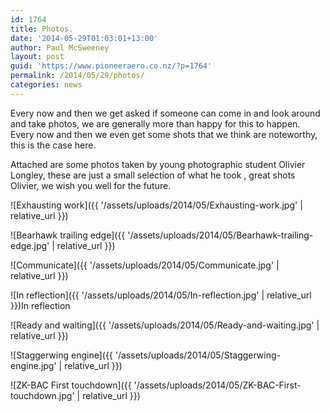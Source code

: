 ```yaml
---
id: 1764
title: Photos.
date: '2014-05-29T01:03:01+13:00'
author: Paul McSweeney
layout: post
guid: 'https://www.pioneeraero.co.nz/?p=1764'
permalink: /2014/05/29/photos/
categories: news
---
```


Every now and then we get asked if someone can come in and look around and take photos, we are generally more than happy for this to happen. Every now and then we even get some shots that we think are noteworthy, this is the case here.

Attached are some photos taken by young photographic student Olivier Longley, these are just a small selection of what he took , great shots Olivier, we wish you well for the future.

![Exhausting work]({{ '/assets/uploads/2014/05/Exhausting-work.jpg' | relative_url }})

![Bearhawk trailing edge]({{ '/assets/uploads/2014/05/Bearhawk-trailing-edge.jpg' | relative_url }})

![Communicate]({{ '/assets/uploads/2014/05/Communicate.jpg' | relative_url }})

![In reflection]({{ '/assets/uploads/2014/05/In-reflection.jpg' | relative_url }})In reflection

![Ready and waiting]({{ '/assets/uploads/2014/05/Ready-and-waiting.jpg' | relative_url }})

![Staggerwing engine]({{ '/assets/uploads/2014/05/Staggerwing-engine.jpg' | relative_url }})

![ZK-BAC First touchdown]({{ '/assets/uploads/2014/05/ZK-BAC-First-touchdown.jpg' | relative_url }})
